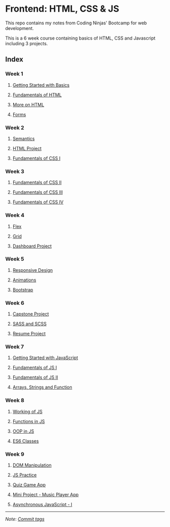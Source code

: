 # Frontend: HTML, CSS & JS

This repo contains my notes from Coding Ninjas' Bootcamp for web development.

This is a 6 week course containing basics of HTML, CSS and Javascript including
3 projects.

## Index

### Week 1

1. [Getting Started with Basics](HTML/Getting%20Started%20with%20Basics/)

2. [Fundamentals of HTML](HTML/Fundamentals%20of%20HTML/)

3. [More on HTML](HTML/More%20on%20HTML/)

4. [Forms](HTML/Forms/)

### Week 2

1. [Semantics](HTML/Semantics/)

2. [HTML Project](Projects/HTML/HTML%20Project/)

3. [Fundamentals of CSS I](CSS/Fundamentals%20of%20CSS%20I/)

### Week 3

1. [Fundamentals of CSS II](CSS/Fundamentals%20of%20CSS%20II/)

2. [Fundamentals of CSS III](CSS/Fundamentals%20of%20CSS%20III/)

3. [Fundamentals of CSS IV](Projects/CSS/Fundamentals%20of%20CSS%20IV/)

### Week 4

1. [Flex](CSS/Flex/)

2. [Grid](CSS/Grid/)

3. [Dashboard Project](Projects/CSS/Dashboard%20Project/)

### Week 5

1. [Responsive Design](Projects/CSS/Responsive%20Design/)

2. [Animations](CSS/Animations/)

3. [Bootstrap](CSS/Bootstrap/)

### Week 6

1. [Capstone Project](Projects/CSS/Capstone%20Project/)

2. [SASS and SCSS](Projects/CSS/SASS%20and%20SCSS/)

3. [Resume Project](Projects/CSS/Resume%20Project/)

### Week 7

1. [Getting Started with JavaScript](JS/Getting%20Started%20with%20JavaScript/)

2. [Fundamentals of JS I](JS/Fundamentals%20of%20JS%20I/)

3. [Fundamentals of JS II](JS/Fundamentals%20of%20JS%20II/)

4. [Arrays, Strings and Function](JS/Arrays,%20Strings%20and%20Function/)

### Week 8

1. [Working of JS](JS/Working%20of%20JS/)

2. [Functions in JS](JS/Functions%20in%20JS/)

3. [OOP in JS](JS/OOP%20in%20JS/)

4. [ES6 Classes](JS/ES6%20Classes/)

### Week 9

1. [DOM Manipulation](JS/DOM%20Manipulation/)

2. [JS Practice](Projects/JS/JS%20Practice/)

3. [Quiz Game App](Projects/JS/Quiz%20Game%20App/)

4. [Mini Project - Music Player App](Projects/JS/Music%20Player%20App/)

5. [Asynchronous JavaScript - I](JS/Asynchronous%20JavaScript%20-%20I/)

---

*Note*: [*Commit tags*](<https://bit.ly/commit-message-tags>)
